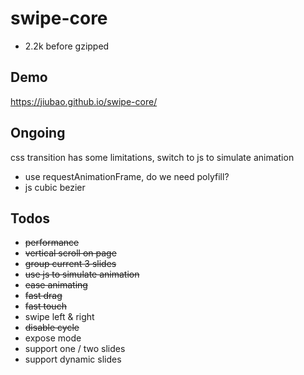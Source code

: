 # swipe-core
* 2.2k before gzipped

## Demo
https://jiubao.github.io/swipe-core/

## Ongoing
css transition has some limitations, switch to js to simulate animation

* use requestAnimationFrame, do we need polyfill?
* js cubic bezier

## Todos
* ~~performance~~
* ~~vertical scroll on page~~
* ~~group current 3 slides~~
* ~~use js to simulate animation~~
* ~~ease animating~~
* ~~fast drag~~
* ~~fast touch~~
* swipe left & right
* ~~disable cycle~~
* expose mode
* support one / two slides
* support dynamic slides
